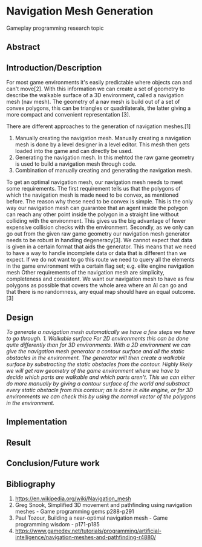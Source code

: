 # Navigation Mesh Generation
Gameplay programming research topic

## Abstract


## Introduction/Description
For most game environments it's easily predictable where objects can and can't move[2]. With this information we can create a set of geometry to describe the walkable surface of a 3D environment, called a navigation mesh (nav mesh). The geometry of a nav mesh is build out of a set of convex polygons, this can be triangles or quadrilaterals, the latter giving a more compact and convenient representation [3]. 

There are different approaches to the generation of navigation meshes.[1]
1. Manually creating the navigation mesh.
  Manually creating a navigation mesh is done by a level designer in a level editor.  This mesh then gets loaded into the game and can directly be used.
2. Generating the navigation mesh.
  In this mehtod the raw game geometry is used to build a navigation mesh through code.
3. Combination of manually creating and generating the navigation mesh.

To get an optimal navigation mesh, our navigation mesh needs to meet some requirements.
The first requirement tells us that the polygons of which the navigation mesh is made need to be convex, as mentioned before. The reason why these need to be convex is simple. This is the only way our navigation mesh can guarantee that an agent inside the polygon can reach any other point inside the polygon in a straight line without colliding with the environment. This gives us the big advantage of fewer expensive collision checks with the environment.
Secondly, as we only can go out from the given raw game geometry our navigation mesh generator needs to be robust in handling degeneracy[3]. We cannot expect that data is given in a certain format that aids the generator. This means that we need to have a way to handle incomplete data or data that is different than we expect. If we do not want to go this route we need to query all the elements in the game environment with a certain flag set; e.g. elite engine navigation mesh
Other requirements of the navigation mesh are simplicity, completeness and consistent. We want our navigation mesh to have as few polygons as possible that covers the whole area where an AI can go and that there is no randomness, any equal map should have an equal outcome. [3]


## Design
*To generate a navigation mesh automatically we have a few steps we have to go through.*
*1. Walkable surface For 2D environments this can be done quite differently than for 3D environments. With a 2D environment we can give the navigation mesh generator a contour surface and all the static obstacles in the environment. The generator will then create a walkable surface by substracting the static obstacles from the contour. Highly likely we will get raw geometry of the game environment where we have to decide which parts are walkable and which parts aren't. This we can either do more manually by giving a contour surface of the world and substract every static obstacle from this contour; as is done in elite engine, or for 3D environments we can check this by using the normal vector of the polygons in the environment.*


## Implementation

## Result

## Conclusion/Future work

##  Bibliography
1. https://en.wikipedia.org/wiki/Navigation_mesh
2. Greg Snook, Simplified 3D movement and pathfinding using navigation meshes - Game programming gems p288-p291
3. Paul Tozour, Building a near-optimal navigation mesh - Game programming wisdom - p171-p185
4. https://www.gamedev.net/tutorials/programming/artificial-intelligence/navigation-meshes-and-pathfinding-r4880/
